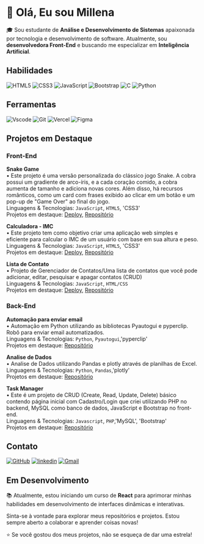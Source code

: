 # 👋 Olá, Eu sou Millena

🎓 Sou estudante de **Análise e Desenvolvimento de Sistemas** apaixonada por tecnologia e desenvolvimento de software. Atualmente, sou **desenvolvedora Front-End** e buscando me especializar em **Inteligência Artificial**.

## Habilidades

![HTML5](https://img.shields.io/badge/HTML5-E34F26?style=for-the-badge&logo=html5&logoColor=white)
![CSS3](https://img.shields.io/badge/CSS3-1572B6?style=for-the-badge&logo=css3&logoColor=white)
![JavaScript](https://img.shields.io/badge/JavaScript-F7DF1E?style=for-the-badge&logo=javascript&logoColor=black)
![Bootstrap](https://img.shields.io/badge/-boostrap-0D1117?style=for-the-badge&logo=bootstrap&labelColor=0D1117)
![C](https://img.shields.io/badge/C-00599C?style=for-the-badge&logo=c&logoColor=white)
![Python](https://img.shields.io/badge/python-3670A0?style=for-the-badge&logo=python&logoColor=ffdd54)


## Ferramentas 

![Vscode](https://img.shields.io/badge/Vscode-007ACC?style=for-the-badge&logo=visual-studio-code&logoColor=white)
![Git](https://img.shields.io/badge/GIT-E44C30?style=for-the-badge&logo=git&logoColor=white)
![Vercel](https://img.shields.io/badge/vercel-%23000000.svg?style=for-the-badge&logo=vercel&logoColor=white)
![Figma](https://img.shields.io/badge/Figma-696969?style=for-the-badge&logo=figma&logoColor=figma)

## Projetos em Destaque
### Front-End
**Snake Game** \
• Este projeto é uma versão personalizada do clássico jogo Snake. A cobra possui um gradiente de arco-íris, e a cada coração comido, a cobra aumenta de tamanho e adiciona novas cores. Além disso, há recursos românticos, como um card com frases exibido ao clicar em um botão e um pop-up de "Game Over" ao final do jogo. \
Linguagens & Tecnologias: `JavaScript`, `HTML5`, 'CSS3'\
Projetos em destaque: [Deploy](https://snake-gamejs.vercel.app/), [Repositório](<https://github.com/millenxs/snake-gamejs>)
<br/>

**Calculadora - IMC** \
• Este projeto tem como objetivo criar uma aplicação web simples e eficiente para calcular o IMC de um usuário com base em sua altura e peso. \
Linguagens & Tecnologias: `JavaScript`, `HTML5`, 'CSS3'\
Projetos em destaque: [Deploy](https://calculadora-imc-six-eta.vercel.app/), [Repositório](<https://github.com/millenxs/contador-imc>)
<br/>

**Lista de Contato** \
• Projeto de Gerenciador de Contatos/Uma lista de contatos que você pode adicionar, editar, pesquisar e apagar contatos (CRUD) \
Linguagens & Tecnologias: `JavaScript`, `HTML/CSS`\
Projetos em destaque: [Deploy](https://contact-list-two-phi.vercel.app/), [Repositório](<https://github.com/millenxs/contact-list>)
<br/>

### Back-End

**Automação para enviar email** \
• Automação em Python utilizando as bibliotecas Pyautogui e pyperclip. Robô para enviar email automatizados. \
Linguagens & Tecnologias: `Python`, `Pyautogui`,'pyperclip' \
Projetos em destaque: [Repositório](<https://github.com/millenxs/automacao-python>)
<br/>

**Analise de Dados** \
• Analise de Dados utilizando Pandas e plotly através de planilhas de Excel. \
Linguagens & Tecnologias: `Python`, `Pandas`,'plotly' \
Projetos em destaque: [Repositório](<https://github.com/millenxs/analisedados-python>)
<br/>

**Task Manager** \
• Este é um projeto de CRUD (Create, Read, Update, Delete) básico contendo página inicial com Cadastro/Login que criei utilizando PHP no backend, MySQL como banco de dados, JavaScript e Bootstrap no front-end. \
Linguagens & Tecnologias: `Javascript`, `PHP`,'MySQL', 'Bootstrap' \
Projetos em destaque: [Repositório](<https://github.com/millenxs/task-manager>)
<br/>

## Contato
[![GitHub](https://img.shields.io/badge/GitHub-100000?style=for-the-badge&logo=github&logoColor=white)](https://github.com/millenxs)
[![linkedin](https://img.shields.io/badge/linkedin-0A66C2?style=for-the-badge&logo=linkedin&logoColor=white)](https://www.linkedin.com/in/millena-medeiros-76467b106/)
[![Gmail](https://img.shields.io/badge/Gmail-333333?style=for-the-badge&logo=gmail&logoColor=red)](mailto:milenameedeiros@gmail.com)


## Em Desenvolvimento

📚 Atualmente, estou iniciando um curso de **React** para aprimorar minhas habilidades em desenvolvimento de interfaces dinâmicas e interativas.


Sinta-se à vontade para explorar meus repositórios e projetos. Estou sempre aberto a colaborar e aprender coisas novas!

⭐️ Se você gostou dos meus projetos, não se esqueça de dar uma estrela!

